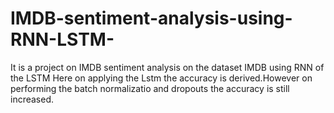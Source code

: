 # IMDB-sentiment-analysis-using-RNN-LSTM-
It is a project on IMDB sentiment analysis on the dataset IMDB using RNN of the LSTM
Here on applying the Lstm the accuracy is derived.However on performing the batch normalizatio and dropouts the accuracy is still increased.
